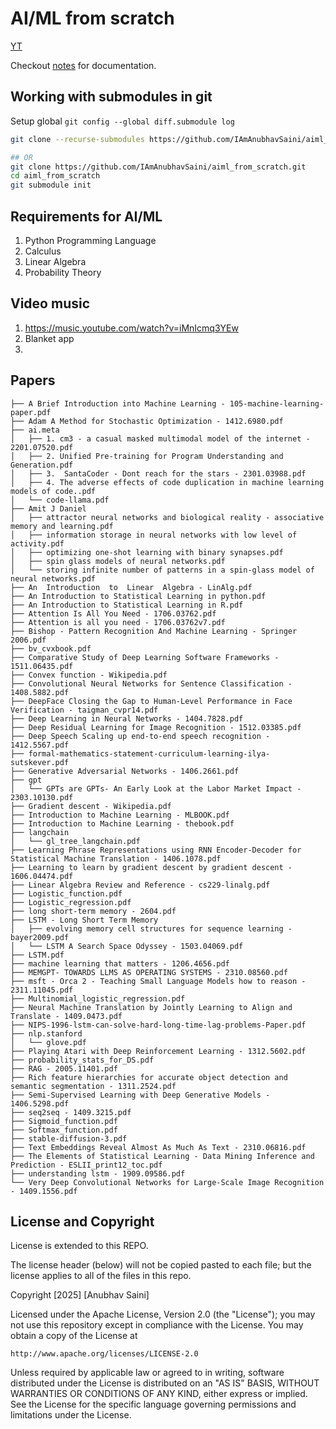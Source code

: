 # AI/ML from scratch

[YT](https://www.youtube.com/@aiml_from_scratch)

Checkout [notes](/notes/index.md) for documentation.


## Working with submodules in git

Setup global `git config --global diff.submodule log`

```bash
git clone --recurse-submodules https://github.com/IAmAnubhavSaini/aiml_from_scratch.git

## OR
git clone https://github.com/IAmAnubhavSaini/aiml_from_scratch.git
cd aiml_from_scratch
git submodule init

```

## Requirements for AI/ML

1. Python Programming Language
2. Calculus
3. Linear Algebra
4. Probability Theory


## Video music

1. https://music.youtube.com/watch?v=iMnIcmq3YEw
2. Blanket app
3. 

## Papers

```text
├── A Brief Introduction into Machine Learning - 105-machine-learning-paper.pdf
├── Adam A Method for Stochastic Optimization - 1412.6980.pdf
├── ai.meta
│   ├── 1. cm3 - a casual masked multimodal model of the internet - 2201.07520.pdf
│   ├── 2. Unified Pre-training for Program Understanding and Generation.pdf
│   ├── 3.  SantaCoder - Dont reach for the stars - 2301.03988.pdf
│   ├── 4. The adverse effects of code duplication in machine learning models of code..pdf
│   └── code-llama.pdf
├── Amit J Daniel
│   ├── attractor neural networks and biological reality - associative memory and learning.pdf
│   ├── information storage in neural networks with low level of activity.pdf
│   ├── optimizing one-shot learning with binary synapses.pdf
│   ├── spin glass models of neural networks.pdf
│   └── storing infinite number of patterns in a spin-glass model of neural networks.pdf
├── An  Introduction  to  Linear  Algebra - LinAlg.pdf
├── An Introduction to Statistical Learning in python.pdf
├── An Introduction to Statistical Learning in R.pdf
├── Attention Is All You Need - 1706.03762.pdf
├── Attention is all you need - 1706.03762v7.pdf
├── Bishop - Pattern Recognition And Machine Learning - Springer 2006.pdf
├── bv_cvxbook.pdf
├── Comparative Study of Deep Learning Software Frameworks - 1511.06435.pdf
├── Convex function - Wikipedia.pdf
├── Convolutional Neural Networks for Sentence Classification - 1408.5882.pdf
├── DeepFace Closing the Gap to Human-Level Performance in Face Verification - taigman_cvpr14.pdf
├── Deep Learning in Neural Networks - 1404.7828.pdf
├── Deep Residual Learning for Image Recognition - 1512.03385.pdf
├── Deep Speech Scaling up end-to-end speech recognition - 1412.5567.pdf
├── formal-mathematics-statement-curriculum-learning-ilya-sutskever.pdf
├── Generative Adversarial Networks - 1406.2661.pdf
├── gpt
│   └── GPTs are GPTs- An Early Look at the Labor Market Impact - 2303.10130.pdf
├── Gradient descent - Wikipedia.pdf
├── Introduction to Machine Learning - MLBOOK.pdf
├── Introduction to Machine Learning - thebook.pdf
├── langchain
│   └── gl_tree_langchain.pdf
├── Learning Phrase Representations using RNN Encoder-Decoder for Statistical Machine Translation - 1406.1078.pdf
├── Learning to learn by gradient descent by gradient descent - 1606.04474.pdf
├── Linear Algebra Review and Reference - cs229-linalg.pdf
├── Logistic_function.pdf
├── Logistic_regression.pdf
├── long short-term memory - 2604.pdf
├── LSTM - Long Short Term Memory
│   ├── evolving memory cell structures for sequence learning - bayer2009.pdf
│   └── LSTM A Search Space Odyssey - 1503.04069.pdf
├── LSTM.pdf
├── machine learning that matters - 1206.4656.pdf
├── MEMGPT- TOWARDS LLMS AS OPERATING SYSTEMS - 2310.08560.pdf
├── msft - Orca 2 - Teaching Small Language Models how to reason - 2311.11045.pdf
├── Multinomial_logistic_regression.pdf
├── Neural Machine Translation by Jointly Learning to Align and Translate - 1409.0473.pdf
├── NIPS-1996-lstm-can-solve-hard-long-time-lag-problems-Paper.pdf
├── nlp.stanford
│   └── glove.pdf
├── Playing Atari with Deep Reinforcement Learning - 1312.5602.pdf
├── probability_stats_for_DS.pdf
├── RAG - 2005.11401.pdf
├── Rich feature hierarchies for accurate object detection and semantic segmentation - 1311.2524.pdf
├── Semi-Supervised Learning with Deep Generative Models - 1406.5298.pdf
├── seq2seq - 1409.3215.pdf
├── Sigmoid_function.pdf
├── Softmax_function.pdf
├── stable-diffusion-3.pdf
├── Text Embeddings Reveal Almost As Much As Text - 2310.06816.pdf
├── The Elements of Statistical Learning - Data Mining Inference and Prediction - ESLII_print12_toc.pdf
├── understanding lstm - 1909.09586.pdf
└── Very Deep Convolutional Networks for Large-Scale Image Recognition - 1409.1556.pdf
```

## License and Copyright

License is extended to this REPO. 

The license header (below) will not be copied pasted to each file; but the license applies to all of the files in this repo.

Copyright [2025] [Anubhav Saini]

Licensed under the Apache License, Version 2.0 (the "License");
you may not use this repository except in compliance with the License.
You may obtain a copy of the License at

    http://www.apache.org/licenses/LICENSE-2.0

Unless required by applicable law or agreed to in writing, software
distributed under the License is distributed on an "AS IS" BASIS,
WITHOUT WARRANTIES OR CONDITIONS OF ANY KIND, either express or implied.
See the License for the specific language governing permissions and
limitations under the License.


